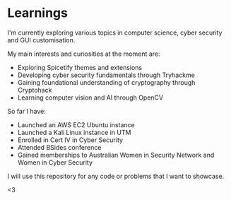 # Learnings

I'm currently exploring various topics in computer science, cyber security and GUI customisation.

My main interests and curiosities at the moment are:

- Exploring Spicetify themes and extensions
- Developing cyber security fundamentals through Tryhackme
- Gaining foundational understanding of cryptography through Cryptohack
- Learning computer vision and AI through OpenCV

So far I have:
  - Launched an AWS EC2 Ubuntu instance
  - Launched a Kali Linux instance in UTM
  - Enrolled in Cert IV in Cyber Security
  - Attended BSides conference
  - Gained memberships to Australian Women in Security Network and Women in Cyber Security

I will use this repository for any code or problems that I want to showcase.

<3
